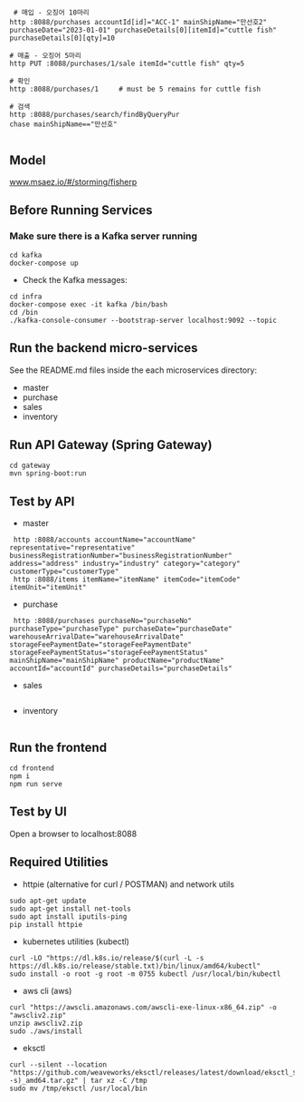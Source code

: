 # 

```
 # 매입 - 오징어 10마리 
http :8088/purchases accountId[id]="ACC-1" mainShipName="만선호2" purchaseDate="2023-01-01" purchaseDetails[0][itemId]="cuttle fish" purchaseDetails[0][qty]=10

# 매출 - 오징어 5마리
http PUT :8088/purchases/1/sale itemId="cuttle fish" qty=5

# 확인
http :8088/purchases/1     # must be 5 remains for cuttle fish

# 검색
http :8088/purchases/search/findByQueryPur
chase mainShipName=="만선호"


```


## Model
www.msaez.io/#/storming/fisherp

## Before Running Services
### Make sure there is a Kafka server running
```
cd kafka
docker-compose up
```
- Check the Kafka messages:
```
cd infra
docker-compose exec -it kafka /bin/bash
cd /bin
./kafka-console-consumer --bootstrap-server localhost:9092 --topic
```

## Run the backend micro-services
See the README.md files inside the each microservices directory:

- master
- purchase
- sales
- inventory


## Run API Gateway (Spring Gateway)
```
cd gateway
mvn spring-boot:run
```

## Test by API
- master
```
 http :8088/accounts accountName="accountName" representative="representative" businessRegistrationNumber="businessRegistrationNumber" address="address" industry="industry" category="category" customerType="customerType" 
 http :8088/items itemName="itemName" itemCode="itemCode" itemUnit="itemUnit" 
```
- purchase
```
 http :8088/purchases purchaseNo="purchaseNo" purchaseType="purchaseType" purchaseDate="purchaseDate" warehouseArrivalDate="warehouseArrivalDate" storageFeePaymentDate="storageFeePaymentDate" storageFeePaymentStatus="storageFeePaymentStatus" mainShipName="mainShipName" productName="productName" accountId="accountId" purchaseDetails="purchaseDetails" 
```
- sales
```
```
- inventory
```
```


## Run the frontend
```
cd frontend
npm i
npm run serve
```

## Test by UI
Open a browser to localhost:8088

## Required Utilities

- httpie (alternative for curl / POSTMAN) and network utils
```
sudo apt-get update
sudo apt-get install net-tools
sudo apt install iputils-ping
pip install httpie
```

- kubernetes utilities (kubectl)
```
curl -LO "https://dl.k8s.io/release/$(curl -L -s https://dl.k8s.io/release/stable.txt)/bin/linux/amd64/kubectl"
sudo install -o root -g root -m 0755 kubectl /usr/local/bin/kubectl
```

- aws cli (aws)
```
curl "https://awscli.amazonaws.com/awscli-exe-linux-x86_64.zip" -o "awscliv2.zip"
unzip awscliv2.zip
sudo ./aws/install
```

- eksctl 
```
curl --silent --location "https://github.com/weaveworks/eksctl/releases/latest/download/eksctl_$(uname -s)_amd64.tar.gz" | tar xz -C /tmp
sudo mv /tmp/eksctl /usr/local/bin
```

